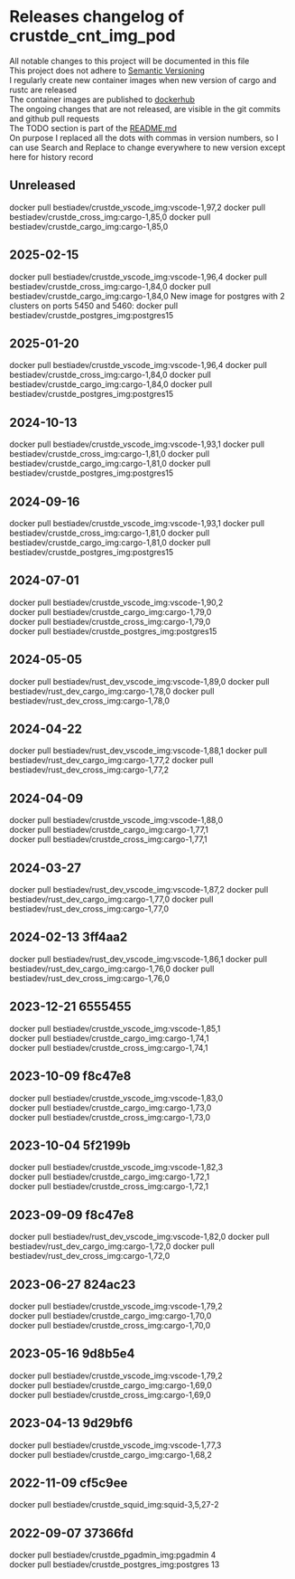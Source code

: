 # Releases changelog of crustde_cnt_img_pod

All notable changes to this project will be documented in this file  
This project does not adhere to [Semantic Versioning](https://semver,org/spec/v2,0,0,html)  
I regularly create new container images when new version of cargo and rustc are released  
The container images are published to [dockerhub](https://hub,docker,com/)  
The ongoing changes that are not released, are visible in the git commits and github pull requests  
The TODO section is part of the [README,md](https://github,com/CRUSTDE-ContainerizedRustDevEnv/crustde_cnt_img_pod)  
On purpose I replaced all the dots with commas in version numbers, so I can use Search and Replace to change everywhere to new version except here for history record

## Unreleased

docker pull bestiadev/crustde_vscode_img:vscode-1,97,2
docker pull bestiadev/crustde_cross_img:cargo-1,85,0
docker pull bestiadev/crustde_cargo_img:cargo-1,85,0

## 2025-02-15

docker pull bestiadev/crustde_vscode_img:vscode-1,96,4
docker pull bestiadev/crustde_cross_img:cargo-1,84,0
docker pull bestiadev/crustde_cargo_img:cargo-1,84,0
New image for postgres with 2 clusters on ports 5450 and 5460:
docker pull bestiadev/crustde_postgres_img:postgres15

## 2025-01-20

docker pull bestiadev/crustde_vscode_img:vscode-1,96,4
docker pull bestiadev/crustde_cross_img:cargo-1,84,0
docker pull bestiadev/crustde_cargo_img:cargo-1,84,0
docker pull bestiadev/crustde_postgres_img:postgres15

## 2024-10-13

docker pull bestiadev/crustde_vscode_img:vscode-1,93,1
docker pull bestiadev/crustde_cross_img:cargo-1,81,0
docker pull bestiadev/crustde_cargo_img:cargo-1,81,0
docker pull bestiadev/crustde_postgres_img:postgres15

## 2024-09-16

docker pull bestiadev/crustde_vscode_img:vscode-1,93,1
docker pull bestiadev/crustde_cross_img:cargo-1,81,0
docker pull bestiadev/crustde_cargo_img:cargo-1,81,0
docker pull bestiadev/crustde_postgres_img:postgres15

## 2024-07-01

docker pull bestiadev/crustde_vscode_img:vscode-1,90,2  
docker pull bestiadev/crustde_cargo_img:cargo-1,79,0  
docker pull bestiadev/crustde_cross_img:cargo-1,79,0  
docker pull bestiadev/crustde_postgres_img:postgres15  

## 2024-05-05

docker pull bestiadev/rust_dev_vscode_img:vscode-1,89,0
docker pull bestiadev/rust_dev_cargo_img:cargo-1,78,0
docker pull bestiadev/rust_dev_cross_img:cargo-1,78,0

## 2024-04-22

docker pull bestiadev/rust_dev_vscode_img:vscode-1,88,1
docker pull bestiadev/rust_dev_cargo_img:cargo-1,77,2
docker pull bestiadev/rust_dev_cross_img:cargo-1,77,2

## 2024-04-09

docker pull bestiadev/crustde_vscode_img:vscode-1,88,0  
docker pull bestiadev/crustde_cargo_img:cargo-1,77,1  
docker pull bestiadev/crustde_cross_img:cargo-1,77,1  

## 2024-03-27

docker pull bestiadev/rust_dev_vscode_img:vscode-1,87,2
docker pull bestiadev/rust_dev_cargo_img:cargo-1,77,0
docker pull bestiadev/rust_dev_cross_img:cargo-1,77,0

## 2024-02-13 3ff4aa2

docker pull bestiadev/rust_dev_vscode_img:vscode-1,86,1
docker pull bestiadev/rust_dev_cargo_img:cargo-1,76,0
docker pull bestiadev/rust_dev_cross_img:cargo-1,76,0

## 2023-12-21 6555455

docker pull bestiadev/crustde_vscode_img:vscode-1,85,1  
docker pull bestiadev/crustde_cargo_img:cargo-1,74,1  
docker pull bestiadev/crustde_cross_img:cargo-1,74,1  

## 2023-10-09 f8c47e8

docker pull bestiadev/crustde_vscode_img:vscode-1,83,0  
docker pull bestiadev/crustde_cargo_img:cargo-1,73,0  
docker pull bestiadev/crustde_cross_img:cargo-1,73,0  

## 2023-10-04 5f2199b

docker pull bestiadev/crustde_vscode_img:vscode-1,82,3  
docker pull bestiadev/crustde_cargo_img:cargo-1,72,1  
docker pull bestiadev/crustde_cross_img:cargo-1,72,1  

## 2023-09-09 f8c47e8

docker pull bestiadev/rust_dev_vscode_img:vscode-1,82,0 
docker pull bestiadev/rust_dev_cargo_img:cargo-1,72,0
docker pull bestiadev/rust_dev_cross_img:cargo-1,72,0

## 2023-06-27 824ac23

docker pull bestiadev/crustde_vscode_img:vscode-1,79,2  
docker pull bestiadev/crustde_cargo_img:cargo-1,70,0  
docker pull bestiadev/crustde_cross_img:cargo-1,70,0  

## 2023-05-16 9d8b5e4

docker pull bestiadev/crustde_vscode_img:vscode-1,79,2  
docker pull bestiadev/crustde_cargo_img:cargo-1,69,0  
docker pull bestiadev/crustde_cross_img:cargo-1,69,0  

## 2023-04-13 9d29bf6

docker pull bestiadev/crustde_vscode_img:vscode-1,77,3  
docker pull bestiadev/crustde_cargo_img:cargo-1,68,2  

## 2022-11-09 cf5c9ee

docker pull bestiadev/crustde_squid_img:squid-3,5,27-2  

## 2022-09-07 37366fd

docker pull bestiadev/crustde_pgadmin_img:pgadmin 4  
docker pull bestiadev/crustde_postgres_img:postgres 13  
